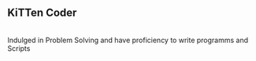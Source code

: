 ## KiTTen Coder
<br>
Indulged in Problem Solving and have proficiency to write programms and Scripts


